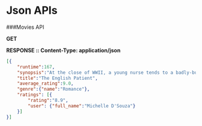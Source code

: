 Json APIs
=========

###Movies API

**GET**

**RESPONSE :: Content-Type: application/json**
```json
[{
	"runtime":167,
	"synopsis":"At the close of WWII, a young nurse tends to a badly-burned plane crash victim. His past is shown in flashbacks, revealing an involvement in a fateful love affair.",
	"title":"The English Patient",
	"average_rating":9.0,
	"genre":{"name":"Romance"},
	"ratings": [{
		"rating":"8.9",
		"user": {"full_name":"Michelle D'Souza"}
	}]
}]
```
